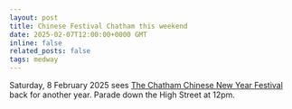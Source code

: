 ```yaml
---
layout: post
title: Chinese Festival Chatham this weekend
date: 2025-02-07T12:00:00+0000 GMT
inline: false
related_posts: false
tags: medway
---
```

Saturday, 8 February 2025 sees [The Chatham Chinese New Year Festival](https://www.cmtrust.co.uk/event/chinese-festival/) back for another year.  Parade down the High Street at 12pm.